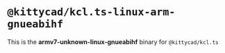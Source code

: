 # `@kittycad/kcl.ts-linux-arm-gnueabihf`

This is the **armv7-unknown-linux-gnueabihf** binary for `@kittycad/kcl.ts`
